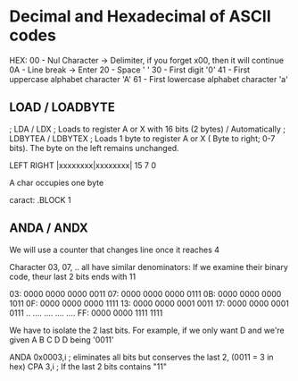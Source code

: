 
# Decimal and Hexadecimal of ASCII codes

HEX:
00 - Nul Character -> Delimiter, if you forget x00, then it will continue
0A - Line break -> Enter
20 - Space ' '
30 - First digit '0'
41 - First uppercase alphabet character 'A'
61 - First lowercase alphabet character 'a'

## LOAD / LOADBYTE

; LDA / LDX ; Loads to register A or X with 16 bits (2 bytes) / Automatically
; LDBYTEA / LDBYTEX ; Loads 1 byte to register A or X ( Byte to right; 0-7 bits). The byte on the left remains unchanged.

  LEFT      RIGHT
|xxxxxxxx|xxxxxxxx|
15       7        0

A char occupies one byte

caract: .BLOCK 1

## ANDA / ANDX

We will use a counter that changes line once it reaches 4

Character 03, 07, .. all have similar denominators:
If we examine their binary code, theur last 2 bits ends with 11

03: 0000 0000 0000 0011
07: 0000 0000 0000 0111
0B: 0000 0000 0000 1011
0F: 0000 0000 0000 1111
13: 0000 0000 0001 0011
17: 0000 0000 0001 0111
..  .... .... .... ....
FF: 0000 0000 1111 1111

We have to isolate the 2 last bits.
For example, if we only want D and we're given A B C D
D being '0011'

ANDA  0x0003,i  ; eliminates all bits but conserves the last 2, (0011 = 3 in hex)
CPA   3,i       ; If the last 2 bits contains "11"
